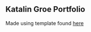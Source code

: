 ## Katalin Groe Portfolio

Made using template found [here](https://github.com/aross2010/web-portfolio)
